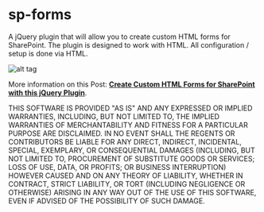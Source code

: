# sp-forms

A jQuery plugin that will allow you to create custom HTML forms for SharePoint. The plugin is designed to work with HTML. All configuration / setup is done via HTML. 

![alt tag](http://michaelsoriano.com/wp-content/uploads/2017/11/submit.gif)

More information on this Post: [**Create Custom HTML Forms for SharePoint with this jQuery Plugin**](http://michaelsoriano.com/sharepoint-forms-custom-html/).

THIS SOFTWARE IS PROVIDED "AS IS" AND ANY EXPRESSED OR IMPLIED WARRANTIES, INCLUDING, BUT NOT LIMITED TO, THE IMPLIED WARRANTIES OF MERCHANTABILITY AND FITNESS FOR A PARTICULAR PURPOSE ARE DISCLAIMED. IN NO EVENT SHALL THE REGENTS OR CONTRIBUTORS BE LIABLE FOR ANY DIRECT, INDIRECT, INCIDENTAL, SPECIAL, EXEMPLARY, OR CONSEQUENTIAL DAMAGES (INCLUDING, BUT NOT LIMITED TO, PROCUREMENT OF SUBSTITUTE GOODS OR SERVICES; LOSS OF USE, DATA, OR PROFITS; OR BUSINESS INTERRUPTION)
HOWEVER CAUSED AND ON ANY THEORY OF LIABILITY, WHETHER IN CONTRACT, STRICT LIABILITY, OR TORT (INCLUDING NEGLIGENCE OR OTHERWISE) ARISING IN ANY WAY OUT OF THE USE OF THIS SOFTWARE, EVEN IF ADVISED OF THE POSSIBILITY OF SUCH DAMAGE.
